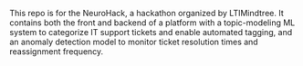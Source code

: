This repo is for the NeuroHack, a hackathon organized by LTIMindtree.
It contains both the front and backend of a platform with a topic-modeling ML system to categorize IT support tickets and enable automated tagging, and an anomaly detection model to monitor ticket resolution times and reassignment frequency.
